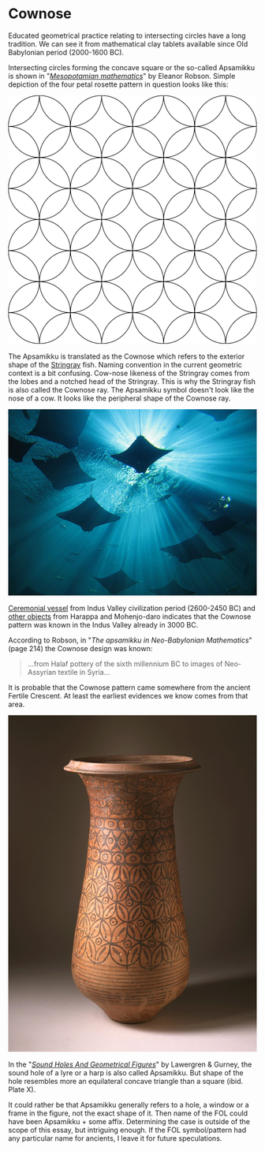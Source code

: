 # Cownose

Educated geometrical practice relating to intersecting circles have a long tradition. We can see it from mathematical clay tablets available since Old Babylonian period (2000-1600 BC).

Intersecting circles forming the concave square or the so-called Apsamikku is shown in "*[Mesopotamian mathematics](https://www.academia.edu/1261766/Mesopotamian_mathematics_page_proofs_)*" by Eleanor Robson. Simple depiction of the four petal rosette pattern in question looks like this:

![Cownose -pattern](./media/Apsamikku.png)

The Apsamikku is translated as the Cownose which refers to the exterior shape of the [Stringray](https://en.wikipedia.org/wiki/Cownose_ray#/media/File:Cownose_Rays.jpg) fish. Naming convention in the current geometric context is a bit confusing. Cow-nose likeness of the Stringray comes from the lobes and a notched head of the Stringray. This is why the Stringray fish is also called the Cownose ray. The Apsamikku symbol doesn't look like the nose of a cow. It looks like the peripheral shape of the Cownose ray.

![Cownose rays © Doc Lucio / Wikimedia Commons](./media/cownoseray.jpg)

[Ceremonial vessel](https://en.wikipedia.org/wiki/Indus_Valley_Civilization#/media/File:Ceremonial_Vessel_LACMA_AC1997.93.1.jpg) from Indus Valley civilization period (2600-2450 BC) and [other objects](http://www.pinterest.com/markomanninen/cows-nose/) from Harappa and Mohenjo-daro indicates that the Cownose pattern was known in the Indus Valley already in 3000 BC.

According to Robson, in "*The apsamikku in Neo-Babylonian Mathematics*" (page 214) the Cownose design was known:

> ...from Halaf pottery of the sixth millennium BC to images of Neo-Assyrian textile in Syria...

It is probable that the Cownose pattern came somewhere from the ancient Fertile Crescent. At least the earliest evidences we know comes from that area.

![Ceremonial Vessel from Harappan, 2600-2450 BC © LACMA](./media/CeremonialVessel.jpg)

In the "*[Sound Holes And Geometrical Figures](http://www.hunter.cuny.edu/physics/faculty/lawergren/repository/files/articles/Soundholes%20and%20Geometrical%20Figures.pdf)*" by Lawergren & Gurney, the sound hole of a lyre or a harp is also called Apsamikku. But shape of the hole resembles more an equilateral concave triangle than a square (ibid. Plate X).

It could rather be that Apsamikku generally refers to a hole, a window or a frame in the figure, not the exact shape of it. Then name of the FOL could have been Apsamikku + some affix. Determining the case is outside of the scope of this essay, but intriguing enough. If the FOL symbol/pattern had any particular name for ancients, I leave it for future speculations.